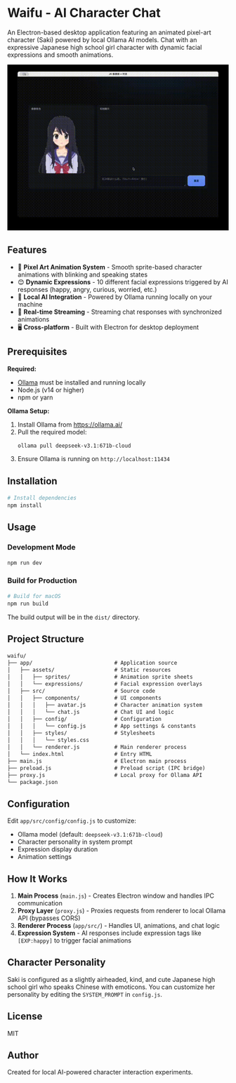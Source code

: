 # Waifu - AI Character Chat

An Electron-based desktop application featuring an animated pixel-art character (Saki) powered by local Ollama AI models. Chat with an expressive Japanese high school girl character with dynamic facial expressions and smooth animations.

![Demo](demo.gif)

## Features

- 🎨 **Pixel Art Animation System** - Smooth sprite-based character animations with blinking and speaking states
- 😊 **Dynamic Expressions** - 10 different facial expressions triggered by AI responses (happy, angry, curious, worried, etc.)
- 🤖 **Local AI Integration** - Powered by Ollama running locally on your machine
- 💬 **Real-time Streaming** - Streaming chat responses with synchronized animations
- 🖥️ **Cross-platform** - Built with Electron for desktop deployment

## Prerequisites

**Required:**
- [Ollama](https://ollama.ai/) must be installed and running locally
- Node.js (v14 or higher)
- npm or yarn

**Ollama Setup:**
1. Install Ollama from https://ollama.ai/
2. Pull the required model:
   ```bash
   ollama pull deepseek-v3.1:671b-cloud
   ```
3. Ensure Ollama is running on `http://localhost:11434`

## Installation

```bash
# Install dependencies
npm install
```

## Usage

### Development Mode
```bash
npm run dev
```

### Build for Production
```bash
# Build for macOS
npm run build
```

The build output will be in the `dist/` directory.

## Project Structure

```
waifu/
├── app/                          # Application source
│   ├── assets/                   # Static resources
│   │   ├── sprites/              # Animation sprite sheets
│   │   └── expressions/          # Facial expression overlays
│   ├── src/                      # Source code
│   │   ├── components/           # UI components
│   │   │   ├── avatar.js         # Character animation system
│   │   │   └── chat.js           # Chat UI and logic
│   │   ├── config/               # Configuration
│   │   │   └── config.js         # App settings & constants
│   │   ├── styles/               # Stylesheets
│   │   │   └── styles.css
│   │   └── renderer.js           # Main renderer process
│   └── index.html                # Entry HTML
├── main.js                       # Electron main process
├── preload.js                    # Preload script (IPC bridge)
├── proxy.js                      # Local proxy for Ollama API
└── package.json

```

## Configuration

Edit `app/src/config/config.js` to customize:
- Ollama model (default: `deepseek-v3.1:671b-cloud`)
- Character personality in system prompt
- Expression display duration
- Animation settings

## How It Works

1. **Main Process** (`main.js`) - Creates Electron window and handles IPC communication
2. **Proxy Layer** (`proxy.js`) - Proxies requests from renderer to local Ollama API (bypasses CORS)
3. **Renderer Process** (`app/src/`) - Handles UI, animations, and chat logic
4. **Expression System** - AI responses include expression tags like `[EXP:happy]` to trigger facial animations

## Character Personality

Saki is configured as a slightly airheaded, kind, and cute Japanese high school girl who speaks Chinese with emoticons. You can customize her personality by editing the `SYSTEM_PROMPT` in `config.js`.

## License

MIT

## Author

Created for local AI-powered character interaction experiments.
